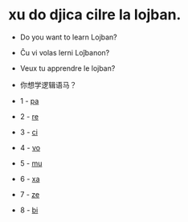 # xu do djica cilre la lojban.
* Do you want to learn Lojban?
* Ĉu vi volas lerni Loĵbanon?
* Veux tu apprendre le lojban?
* 你想学逻辑语马？

* 1 - [pa](1-pa.md)
* 2 - [re](2-re.md)
* 3 - [ci](3-ci.md)
* 4 - [vo](4-vo.md)
* 5 - [mu](5-mu.md)
* 6 - [xa](6-xa.md)
* 7 - [ze](7-ze.md)
* 8 - [bi](8-bi.md)
